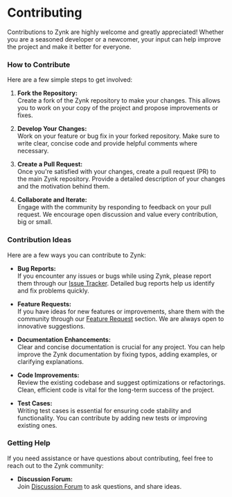 # Contributing

Contributions to Zynk are highly welcome and greatly appreciated! Whether you are a seasoned developer or a newcomer, your input can help improve the project and make it better for everyone. 

### How to Contribute

Here are a few simple steps to get involved:

1. **Fork the Repository:**  
   Create a fork of the Zynk repository to make your changes. This allows you to work on your copy of the project and propose improvements or fixes.

2. **Develop Your Changes:**  
   Work on your feature or bug fix in your forked repository. Make sure to write clear, concise code and provide helpful comments where necessary.

3. **Create a Pull Request:**  
   Once you're satisfied with your changes, create a pull request (PR) to the main Zynk repository. Provide a detailed description of your changes and the motivation behind them.

4. **Collaborate and Iterate:**  
   Engage with the community by responding to feedback on your pull request. We encourage open discussion and value every contribution, big or small.

### Contribution Ideas

Here are a few ways you can contribute to Zynk:

- **Bug Reports:**  
  If you encounter any issues or bugs while using Zynk, please report them through our [Issue Tracker](https://github.com/xXenvy/Zynk/issues). Detailed bug reports help us identify and fix problems quickly.

- **Feature Requests:**  
  If you have ideas for new features or improvements, share them with the community through our [Feature Request](https://github.com/xXenvy/Zynk/issues) section. We are always open to innovative suggestions.

- **Documentation Enhancements:**  
  Clear and concise documentation is crucial for any project. You can help improve the Zynk documentation by fixing typos, adding examples, or clarifying explanations.

- **Code Improvements:**  
  Review the existing codebase and suggest optimizations or refactorings. Clean, efficient code is vital for the long-term success of the project.

- **Test Cases:**  
  Writing test cases is essential for ensuring code stability and functionality. You can contribute by adding new tests or improving existing ones.

### Getting Help

If you need assistance or have questions about contributing, feel free to reach out to the Zynk community:

- **Discussion Forum:**  
  Join [Discussion Forum](https://github.com/xXenvy/Zynk/discussions) to ask questions, and share ideas.
